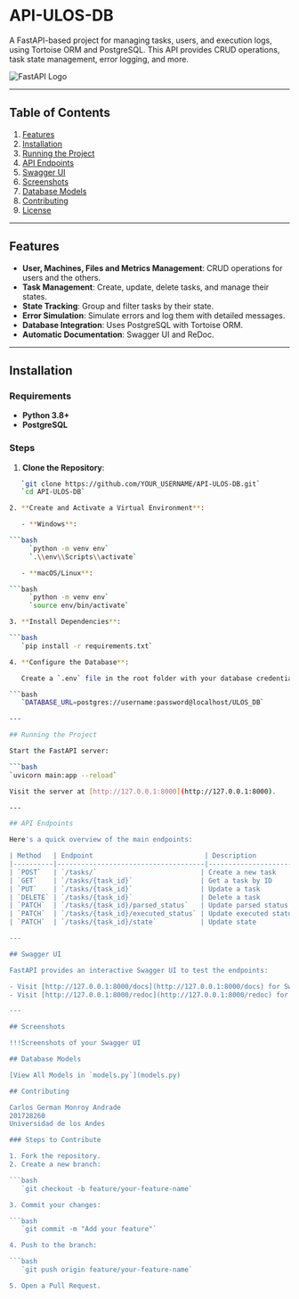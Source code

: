 # API-ULOS-DB

A FastAPI-based project for managing tasks, users, and execution logs, using Tortoise ORM and PostgreSQL. This API provides CRUD operations, task state management, error logging, and more.

![FastAPI Logo](https://fastapi.tiangolo.com/img/logo-margin/logo-teal.png)

---

## Table of Contents

1. [Features](#features)
2. [Installation](#installation)
3. [Running the Project](#running-the-project)
4. [API Endpoints](#api-endpoints)
5. [Swagger UI](#swagger-ui)
6. [Screenshots](#screenshots)
7. [Database Models](#database-models)
8. [Contributing](#contributing)
9. [License](#license)

---

## Features

- **User, Machines, Files and Metrics Management**: CRUD operations for users and the others.
- **Task Management**: Create, update, delete tasks, and manage their states.
- **State Tracking**: Group and filter tasks by their state.
- **Error Simulation**: Simulate errors and log them with detailed messages.
- **Database Integration**: Uses PostgreSQL with Tortoise ORM.
- **Automatic Documentation**: Swagger UI and ReDoc.

---

## Installation

### Requirements

- **Python 3.8+**
- **PostgreSQL**

### Steps

1. **Clone the Repository**:

```bash  
   `git clone https://github.com/YOUR_USERNAME/API-ULOS-DB.git`  
   `cd API-ULOS-DB`

2. **Create and Activate a Virtual Environment**:

   - **Windows**:

```bash  
     `python -m venv env`  
     `.\\env\\Scripts\\activate`

   - **macOS/Linux**:

```bash  
     `python -m venv env`  
     `source env/bin/activate`

3. **Install Dependencies**:

```bash  
   `pip install -r requirements.txt`

4. **Configure the Database**:

   Create a `.env` file in the root folder with your database credentials:

```bash  
   `DATABASE_URL=postgres://username:password@localhost/ULOS_DB`

---

## Running the Project

Start the FastAPI server:

```bash  
`uvicorn main:app --reload`

Visit the server at [http://127.0.0.1:8000](http://127.0.0.1:8000).

---

## API Endpoints

Here's a quick overview of the main endpoints:

| Method   | Endpoint                            | Description                       |
|----------|-------------------------------------|-----------------------------------|
| `POST`   | `/tasks/`                          | Create a new task                 |
| `GET`    | `/tasks/{task_id}`                 | Get a task by ID                  |
| `PUT`    | `/tasks/{task_id}`                 | Update a task                     |
| `DELETE` | `/tasks/{task_id}`                 | Delete a task                     |
| `PATCH`  | `/tasks/{task_id}/parsed_status`   | Update parsed status              |
| `PATCH`  | `/tasks/{task_id}/executed_status` | Update executed status            |
| `PATCH`  | `/tasks/{task_id}/state`           | Update state                      |

---

## Swagger UI

FastAPI provides an interactive Swagger UI to test the endpoints:

- Visit [http://127.0.0.1:8000/docs](http://127.0.0.1:8000/docs) for Swagger UI.
- Visit [http://127.0.0.1:8000/redoc](http://127.0.0.1:8000/redoc) for ReDoc.

---

## Screenshots

!!!Screenshots of your Swagger UI 

## Database Models

[View All Models in `models.py`](models.py)

## Contributing

Carlos German Monroy Andrade
201728260
Universidad de los Andes

### Steps to Contribute

1. Fork the repository.
2. Create a new branch:

```bash  
   `git checkout -b feature/your-feature-name`

3. Commit your changes:

```bash  
   `git commit -m "Add your feature"`

4. Push to the branch:

```bash 
   `git push origin feature/your-feature-name`

5. Open a Pull Request.

